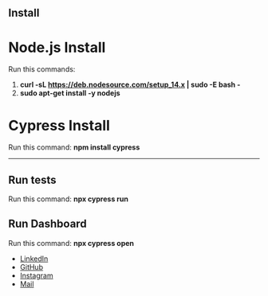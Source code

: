 ## Install 

# Node.js Install
Run this commands: 
1. **curl -sL https://deb.nodesource.com/setup_14.x | sudo -E bash -**
2. **sudo apt-get install -y nodejs**

# Cypress Install
Run this command: **npm install cypress**

---

## Run tests
Run this command: **npx cypress run**

## Run Dashboard
Run this command: **npx cypress open**


- [LinkedIn](https://www.linkedin.com/in/canseker)
- [GitHub](https://github.com/can-seker)
- [Instagram](https://www.instagram.com/can.sekerr)
- [Mail](can.seker.official@gmail.com)